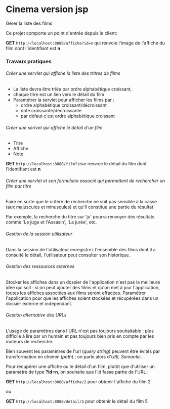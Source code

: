 # Cinema version jsp #

Gérer la liste des films

Ce projet comporte un point d'entrée depuis le client:

**GET** `http://localhost:8080/affiche?id=n` qui renvoie l'image de
l'affiche du film dont l'identifiant est **n**

### Travaux pratiques

###### Créer une servlet qui affiche la liste des tritres de films
* La liste devra être triée par ordre alphabétique croissant,
* chaque titre est un lien vers le détail du film
* Paramétrer la servlet pour afficher les films par :
  * ordre alphabétique croissant/décroissant
  * note croissante/décroissante
  * par défaut c'est ordre alphabétique croissant



###### Créer une serlvet qui affiche le détail d'un film
* Titre
* Affiche
* Note

**GET** `http://localhost:8080/film?id=n` renvoie le détail du film dont
l'identifiant est **n**



###### Créer une servlet et son formulaire associé qui permettent de rechercher un film par titre

Faire en sorte que le critère de recherche ne soit pas sensible à la casse (aux majuscules et minuscules) et qu'il constitue une partie du résultat

Par exemple, la recherche du titre sur 'ju' pourra renvoyer des résultats comme 'Le juge et l'Assasin', 'La jurée', etc.


###### Gestion de la session utilisateur

Dans la session de l'utilisateur enregistrez l'ensemble des films dont il a
consulté le détail, l'utilisateur peut consulter son historique.

###### Gestion des ressources externes

Stocker les affiches dans un dossier de l'application n'est pas la
meilleure idée qui soit : si on peut ajouter des films et qu'on met
à jour l'application, toutes les affiches associées aux films seront
effacées. Paramétrer l'application pour que les affiches soient stockées
et récupérées dans un dossier externe et indépendant.

###### Gestion alternative des URLs

L'usage de paramètres dans l'URL n'est pas toujours souhaitable : plus difficile à lire par un humain et pas toujours bien pris en compte par les moteurs de recherche.

Bien souvent les paramètres de l'url (_query string_) peuvent être évités par transformation en chemin (_path_) ; on parle alors d'_URL Semantic_.

Pour récupérer une affiche ou le détail d'un film, plutôt que d'utiliser un paramètre de type
**?id=n**, on souhaite que l'id fasse partie de l'URL :

**GET** `http://localhost:8080/affiche/2` pour obtenir l'affiche du film
2

ou

**GET** `http://localhost:8080/detail/5` pour obtenir le détail du film 5